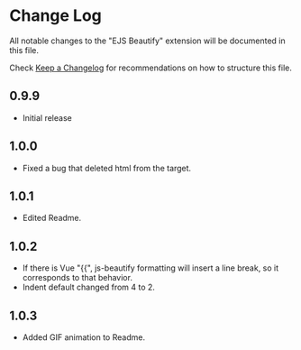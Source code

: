# Change Log

All notable changes to the "EJS Beautify" extension will be documented in this file.

Check [Keep a Changelog](http://keepachangelog.com/) for recommendations on how to structure this file.

## 0.9.9

- Initial release

## 1.0.0

- Fixed a bug that deleted html from the target.

## 1.0.1

- Edited Readme.

## 1.0.2

- If there is Vue "{{", js-beautify formatting will insert a line break, so it corresponds to that behavior.
- Indent default changed from 4 to 2.

## 1.0.3

- Added GIF animation to Readme.
